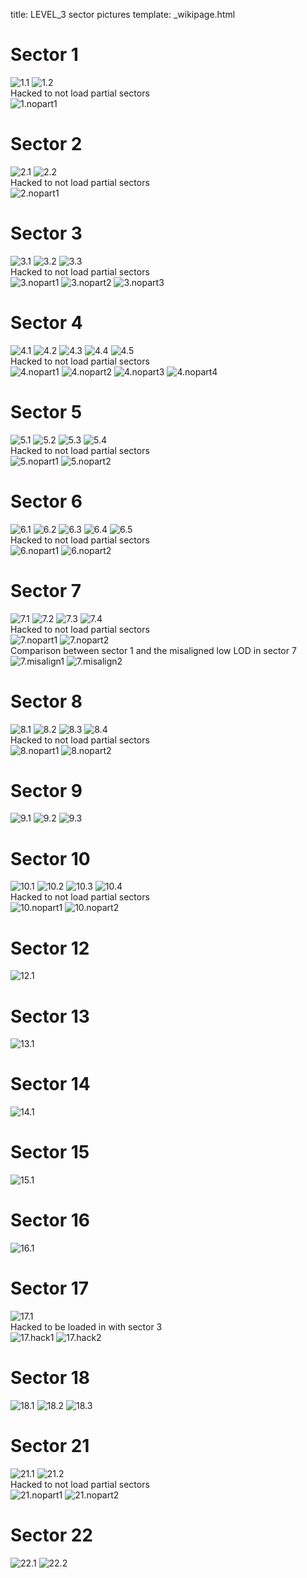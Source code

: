 title: LEVEL_3 sector pictures
template: _wikipage.html
# Sector 1
![1.1](1.1.jpg) ![1.2](1.2.jpg)   
Hacked to not load partial sectors  
![1.nopart1](1.nopart1.jpg)   
# Sector 2
![2.1](2.1.jpg) ![2.2](2.2.jpg)   
Hacked to not load partial sectors  
![2.nopart1](2.nopart1.jpg)   
# Sector 3
![3.1](3.1.jpg) ![3.2](3.2.jpg) ![3.3](3.3.jpg)   
Hacked to not load partial sectors  
![3.nopart1](3.nopart1.jpg) ![3.nopart2](3.nopart2.jpg) ![3.nopart3](3.nopart3.jpg)   
# Sector 4
![4.1](4.1.jpg) ![4.2](4.2.jpg) ![4.3](4.3.jpg) ![4.4](4.4.jpg) ![4.5](4.5.jpg)   
Hacked to not load partial sectors  
![4.nopart1](4.nopart1.jpg) ![4.nopart2](4.nopart2.jpg) ![4.nopart3](4.nopart3.jpg) ![4.nopart4](4.nopart4.jpg)   
# Sector 5
![5.1](5.1.jpg) ![5.2](5.2.jpg) ![5.3](5.3.jpg) ![5.4](5.4.jpg)   
Hacked to not load partial sectors  
![5.nopart1](5.nopart1.jpg) ![5.nopart2](5.nopart2.jpg)   
# Sector 6
![6.1](6.1.jpg) ![6.2](6.2.jpg) ![6.3](6.3.jpg) ![6.4](6.4.jpg) ![6.5](6.5.jpg)   
Hacked to not load partial sectors  
![6.nopart1](6.nopart1.jpg) ![6.nopart2](6.nopart2.jpg)   
# Sector 7
![7.1](7.1.jpg) ![7.2](7.2.jpg) ![7.3](7.3.jpg) ![7.4](7.4.jpg)   
Hacked to not load partial sectors  
![7.nopart1](7.nopart1.jpg) ![7.nopart2](7.nopart2.jpg)   
Comparison between sector 1 and the misaligned low LOD in sector 7  
![7.misalign1](7.misalign1.jpg) ![7.misalign2](7.misalign2.jpg)   
# Sector 8
![8.1](8.1.jpg) ![8.2](8.2.jpg) ![8.3](8.3.jpg) ![8.4](8.4.jpg)   
Hacked to not load partial sectors  
![8.nopart1](8.nopart1.jpg) ![8.nopart2](8.nopart2.jpg)   
# Sector 9
![9.1](9.1.jpg) ![9.2](9.2.jpg) ![9.3](9.3.jpg)   
# Sector 10
![10.1](10.1.jpg) ![10.2](10.2.jpg) ![10.3](10.3.jpg) ![10.4](10.4.jpg)   
Hacked to not load partial sectors  
![10.nopart1](10.nopart1.jpg) ![10.nopart2](10.nopart2.jpg)   
# Sector 12
![12.1](12.1.jpg)   
# Sector 13
![13.1](13.1.jpg)   
# Sector 14
![14.1](14.1.jpg)   
# Sector 15
![15.1](15.1.jpg)   
# Sector 16
![16.1](16.1.jpg)   
# Sector 17
![17.1](17.1.jpg)   
Hacked to be loaded in with sector 3  
![17.hack1](17.hack1.jpg) ![17.hack2](17.hack2.jpg)   
# Sector 18
![18.1](18.1.jpg) ![18.2](18.2.jpg) ![18.3](18.3.jpg)   
# Sector 21
![21.1](21.1.jpg) ![21.2](21.2.jpg)   
Hacked to not load partial sectors  
![21.nopart1](21.nopart1.jpg) ![21.nopart2](21.nopart2.jpg)   
# Sector 22
![22.1](22.1.jpg) ![22.2](22.2.jpg)   
